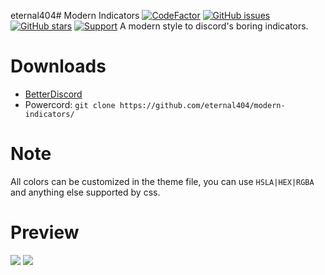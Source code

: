 eternal404# Modern Indicators [![CodeFactor](https://www.codefactor.io/repository/github/eternal404/modern-indicators/badge)](https://www.codefactor.io/repository/github/eternal404/modern-indicators) [![GitHub issues](https://img.shields.io/github/issues/eternal404/modern-indicators?style=flat)](https://github.com/eternal404/modern-indicators/issues) [![GitHub stars](https://img.shields.io/github/stars/eternal404/modern-indicators?style=flat)](https://github.com/eternal404/modern-indicators/stargazers) [![Support](https://img.shields.io/discord/887015827134632057)](https://discord.gg/HQ5N7Rcajc)
A modern style to discord's boring indicators.

# Downloads
- [BetterDiscord](https://eternal404.github.io/downloader/?theme=modern-indicators)
- Powercord: `git clone https://github.com/eternal404/modern-indicators/`

# Note
All colors can be customized in the theme file, you can use `HSLA|HEX|RGBA` and anything else supported by css.

# Preview
<img src="https://i.imgur.com/qk0aZN0.png"/>
<img src="https://i.imgur.com/mh452Fp.png"/>
